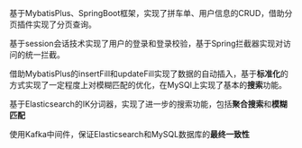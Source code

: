 基于MybatisPlus、SpringBoot框架，实现了拼车单、用户信息的CRUD，借助分页插件实现了分页查询。

基于session会话技术实现了用户的登录和登录校验，基于Spring拦截器实现对访问的统一拦截。

借助MybatisPlus的insertFill和updateFill实现了数据的自动插入，基于**标准化**的方式实现了一定程度上对模糊匹配的优化，在MySQl上实现了基本的**搜索**功能。

基于Elasticsearch的IK分词器，实现了进一步的搜索功能，包括**聚合搜索**和**模糊匹配**

使用Kafka中间件，保证Elasticsearch和MySQL数据库的**最终一致性**

